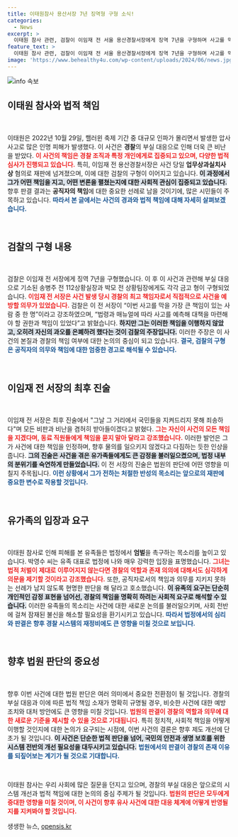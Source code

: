 ```yaml
---
title: 이태원참사 용산서장 7년 징역형 구형 소식!
categories:
  - News
excerpt: >
  이태원 참사 관련, 검찰이 이임재 전 서울 용산경찰서장에게 징역 7년을 구형하며 사고를 막을 책임을 다하지 않았다고 비판했습니다. 이 서장은 공판에서 모든 책임을 나에게 물어달라고 말했다. 9월 30일, 이 사건의 선고가 예정되어 있어 관심이 집중되고 있습니다.
feature_text: >
  이태원 참사 관련, 검찰이 이임재 전 서울 용산경찰서장에게 징역 7년을 구형하며 사고를 막을 책임을 다하지 않았다고 비판했습니다. 이 서장은 공판에서 모든 책임을 나에게 물어달라고 말했다. 9월 30일, 이 사건의 선고가 예정되어 있어 관심이 집중되고 있습니다.
image: 'https://www.behealthy4u.com/wp-content/uploads/2024/06/news.jpg'
---
```


<p><img src="https://www.behealthy4u.com/wp-content/uploads/2024/06/news.jpg" alt="info 속보" /></p>

<h2 data-ke-size="size26">이태원 참사와 법적 책임</h2>

<p data-ke-size="size16">&nbsp;</p>

<p>이태원은 2022년 10월 29일, 핼러윈 축제 기간 중 대규모 인파가 몰리면서 발생한 압사 사고로 많은 인명 피해가 발생했다. 이 사건은 <strong>경찰</strong>의 부실 대응으로 인해 더욱 큰 비난을 받았다. <b><span style="color: #ee2323;">이 사건의 책임은 경찰 조직과 특정 개인에게로 집중되고 있으며, 다양한 법적 심사가 진행되고 있습니다.</span></b> 특히, 이임재 전 용산경찰서장은 사건 당일 <strong>업무상과실치사상</strong> 혐의로 재판에 넘겨졌으며, 이에 대한 검찰의 구형이 이어지고 있습니다. <b><span style="background-color: #21538527;">이 과정에서 그가 어떤 책임을 지고, 어떤 변론을 펼쳤는지에 대한 사회적 관심이 집중되고 있습니다.</span></b> 향후 판결 결과는 <strong>공직자의 책임</strong>에 대한 중요한 선례로 남을 것이기에, 많은 시민들이 주목하고 있습니다. <b><span style="color: #1a5490;">따라서 본 글에서는 사건의 경과와 법적 책임에 대해 자세히 살펴보겠습니다.</span></b></p>

<p data-ke-size="size16">&nbsp;</p>

<h2 data-ke-size="size26">검찰의 구형 내용</h2>

<p data-ke-size="size16">&nbsp;</p>

<p>검찰은 이임재 전 서장에게 징역 7년을 구형했습니다. 이 후 이 사건과 관련해 부실 대응으로 기소된 송병주 전 112상황실장과 박모 전 상황팀장에게도 각각 금고 형이 구형되었습니다. <b><span style="color: #ee2323;">이임재 전 서장은 사건 발생 당시 경찰의 최고 책임자로서 직접적으로 사건을 예방할 의무가 있었습니다.</span></b> 검찰은 이 전 서장이 “이번 사고를 막을 가장 큰 책임이 있는 사람 중 한 명”이라고 강조하였으며, “법령과 매뉴얼에 따라 사고를 예측해 대책을 마련해야 할 권한과 책임이 있었다”고 밝혔습니다. <b><span style="background-color: #21538527;">하지만 그는 이러한 책임을 이행하지 않았고, 오히려 자신의 과오를 은폐하려 했다는 것이 검찰의 주장입니다.</span></b> 이러한 주장은 이 사건의 본질과 경찰의 책임 여부에 대한 논의의 중심이 되고 있습니다. <b><span style="color: #1a5490;">결국, 검찰의 구형은 공직자의 의무와 책임에 대한 엄중한 경고로 해석될 수 있습니다.</span></b></p>

<p data-ke-size="size16">&nbsp;</p>

<h2 data-ke-size="size26">이임재 전 서장의 최후 진술</h2>

<p data-ke-size="size16">&nbsp;</p>

<p>이임재 전 서장은 최후 진술에서 "그날 그 거리에서 국민들을 지켜드리지 못해 죄송하다"며 모든 비판과 비난을 겸허히 받아들이겠다고 밝혔다. <b><span style="color: #ee2323;">그는 자신이 사건의 모든 책임을 지겠다며, 동료 직원들에게 책임을 묻지 말아 달라고 강조했습니다.</span></b> 이러한 발언은 그가 사건에 대한 책임을 인정하며, 향후 물의를 일으키지 않겠다고 다짐하는 듯한 인상을 줍니다. <b><span style="background-color: #21538527;">그의 진술은 사건을 겪은 유가족들에게도 큰 감정을 불러일으켰으며, 법정 내부의 분위기를 숙연하게 만들었습니다.</span></b> 이 전 서장의 진술은 법원의 판단에 어떤 영향을 미칠지 주목됩니다. <b><span style="color: #1a5490;">이런 상황에서 그가 전하는 처절한 반성의 목소리는 앞으로의 재판에 중요한 변수로 작용할 것입니다.</span></b></p>

<p data-ke-size="size16">&nbsp;</p>

<h2 data-ke-size="size26">유가족의 입장과 요구</h2>

<p data-ke-size="size16">&nbsp;</p>

<p>이태원 참사로 인해 피해를 본 유족들은 법정에서 <strong>엄벌</strong>을 촉구하는 목소리를 높이고 있습니다. 박영수 씨는 유족 대표로 법정에 나와 매우 강력한 입장을 표명했습니다. <b><span style="color: #ee2323;">그녀는 법적 처벌이 제대로 이루어지지 않는다면 경찰의 역할과 존재 의의에 대해서도 심각하게 의문을 제기할 것이라고 강조했습니다.</span></b> 또한, 공직자로서의 책임과 의무를 지키지 못하는 선례가 남지 않도록 현명한 판단을 해 달라고 호소했습니다. <b><span style="background-color: #21538527;">이 유족의 요구는 단순히 개인적인 감정 표현을 넘어선, 경찰의 <strong>책임</strong>을 명확히 하려는 사회적 요구로 해석할 수 있습니다.</span></b> 이러한 유족들의 목소리는 사건에 대한 새로운 논의를 불러일으키며, 사회 전반에 걸쳐 잠재된 불신을 해소할 필요성을 환기시키고 있습니다. <b><span style="color: #1a5490;">따라서 법정에서의 심리와 판결은 향후 경찰 시스템의 재정비에도 큰 영향을 미칠 것으로 보입니다.</span></b></p>

<p data-ke-size="size16">&nbsp;</p>

<h2 data-ke-size="size26">향후 법원 판단의 중요성</h2>

<p data-ke-size="size16">&nbsp;</p>

<p>향후 이번 사건에 대한 법원 판단은 여러 의미에서 중요한 전환점이 될 것입니다. 경찰의 부실 대응과 이에 따른 법적 책임 소재가 명확히 규명될 경우, 비슷한 사건에 대한 예방 조치와 대처 방안에도 큰 영향을 미칠 것입니다. <b><span style="color: #ee2323;">법원의 판결이 경찰의 역할과 의무에 대한 새로운 기준을 제시할 수 있을 것으로 기대됩니다.</span></b> 특히 정치적, 사회적 책임을 어떻게 이행할 것인지에 대한 논의가 요구되는 시점에, 이번 사건의 결론은 향후 제도 개선에 단초가 될 것입니다. <b><span style="background-color: #21538527;">이 사건은 단순한 법적 판단을 넘어, 국민의 <strong>안전</strong>과 생명 보호를 위한 시스템 전반의 개선 필요성을 대두시키고 있습니다.</span></b> <b><span style="color: #1a5490;">법원에서의 판결이 경찰의 존재 이유를 되짚어보는 계기가 될 것으로 기대합니다.</span></b></p>

<p data-ke-size="size16">&nbsp;</p>

<p>이태원 참사는 우리 사회에 많은 질문을 던지고 있으며, 경찰의 부실 대응은 앞으로의 시스템 개선과 법적 책임에 대한 논의의 중심 주제가 될 것입니다. <b><span style="color: #ee2323;">법원의 판단은 모두에게 중대한 영향을 미칠 것이며, 이 사건이 향후 유사 사건에 대한 대응 체계에 어떻게 반영될지를 지켜봐야 할 것입니다.</span></b></p>
생생한 뉴스, <a href="https://opensis.kr" rel="dofollow">opensis.kr</a>


